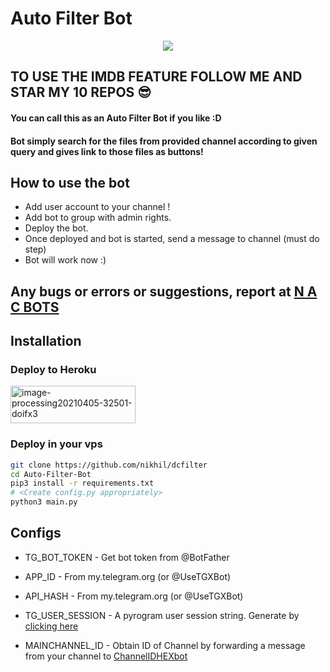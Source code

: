 # Auto Filter Bot

<p align="center">
  <a href="https://www.python.org">
    <img src="http://ForTheBadge.com/images/badges/made-with-python.svg">


  </a>  
</p>

## TO USE THE IMDB FEATURE FOLLOW ME AND STAR MY 10 REPOS 😎




#### You can call this as an Auto Filter Bot if you like :D
#### Bot simply search for the files from provided channel according to given query and gives link to those files as buttons!

## How to use the bot
* Add user account to your channel !
* Add bot to group with admin rights.
* Deploy the bot.
* Once deployed and bot is started, send a message to channel (must do step)
* Bot will work now :)



## Any bugs or errors or suggestions, report at [N A C BOTS](https://telegram.dog/nacbots)


## Installation

### Deploy to Heroku

<a href="https://heroku.com/deploy?template=https://github.com/nikhileasy/dcfilter"><img src="https://svgshare.com/s/ZiE" alt="image-processing20210405-32501-doifx3" border="0" height="60" width="200" align="center" /></a>
### Deploy in your vps
```sh
git clone https://github.com/nikhil/dcfilter
cd Auto-Filter-Bot
pip3 install -r requirements.txt
# <Create config.py appropriately>
python3 main.py
```

## Configs

* TG_BOT_TOKEN  - Get bot token from @BotFather

* APP_ID        - From my.telegram.org (or @UseTGXBot)

* API_HASH      - From my.telegram.org (or @UseTGXBot)

* TG_USER_SESSION  - A pyrogram user session string. Generate by [clicking here](https://repl.it/@SpEcHiDe/GenerateStringSession)

* MAINCHANNEL_ID - Obtain ID of Channel by forwarding a message from your channel to [ChannelIDHEXbot](https://telegram.dog/channelidhexbot)

